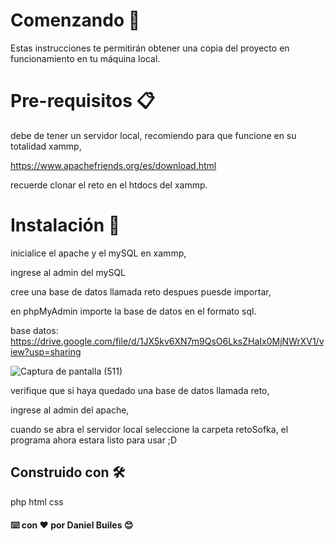 # Comenzando 🚀

Estas instrucciones te permitirán obtener una copia del proyecto en funcionamiento en tu máquina local.

# Pre-requisitos 📋

debe de tener un servidor local, recomiendo para que funcione en su totalidad xammp,

https://www.apachefriends.org/es/download.html

recuerde clonar el reto en el htdocs del xammp.



# Instalación 🔧

inicialice el apache y el mySQL en xammp,

ingrese al admin del mySQL

cree una base de datos llamada reto despues puesde importar,

en phpMyAdmin importe la base de datos en el formato sql.

base datos:   https://drive.google.com/file/d/1JX5kv6XN7m9QsO6LksZHaIx0MjNWrXV1/view?usp=sharing

![Captura de pantalla (511)](https://user-images.githubusercontent.com/61318415/135781099-4324c170-1d21-41b6-a556-b02aa6a906b0.png)

verifique que si haya quedado una base de datos llamada reto,

ingrese al admin del apache,

cuando se abra el servidor local seleccione la carpeta retoSofka, el programa ahora estara listo para usar ;D

## Construido con 🛠️

php
html
css



#### ⌨️ con ❤️ por Daniel Builes 😊
